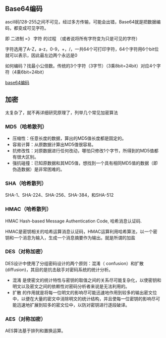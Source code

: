 ## Base64编码

ascill码128-255之间不可见，经过多方传输，可能会出错，Base64就是把数据编码，都变成可见字符。

即 二进制 =》 字符 的过程 （或者说将所有字符变为只是可见的字符）

字符选用了A-Z，a-z，0-9，+，/，一共64个可打印字符，64个字符用6个bit位就可以表示，因此最左边两个永远是0

如何编码？找最小公倍数。传统的3个字符（3字节）（3乘8bit=24bit）对应4个字符（4乘6bit=24bit）

[base64编码](https://blog.csdn.net/zhanghuaichao/article/details/77891970)

## 加密

太复杂了，就不再详细研究原理了，列举几个常见加密算法

### MD5（哈希散列）

* 压缩性：任意长度的数据，算出的MD5值长度都是固定的。
* 容易计算：从原数据计算出MD5值很容易。
* 抗修改性：对原数据进行任何改动，哪怕只修改1个字节，所得到的MD5值都有很大区别。
* 强抗碰撞：已知原数据和其MD5值，想找到一个具有相同MD5值的数据（即伪造数据）是非常困难的。

### SHA（哈希散列）

SHA-1、SHA-224、SHA-256、SHA-384，和SHA-512

### HMAC（哈希散列）

HMAC Hash-based Message Authentication Code, 哈希消息认证码.

HMAC是密钥相关的哈希运算消息认证码，HMAC运算利用哈希算法，以一个密钥和一个消息为输入，生成一个消息摘要作为输出。就是所谓的加盐 

### DES（对称加密）

DES设计中使用了分组密码设计的两个原则：混淆（ confusion）和扩散(diffusion)，其目的是抗击敌手对密码系统的统计分析。
* 混淆 是使密文的统计特性与密钥的取值之间的关系尽可能复杂化，以使密钥和明文以及密文之间的依赖性对密码分析者来说是无法利用的。
* 扩散 的作用就是将每一位明文的影响尽可能迅速地作用到较多的输出密文位中，以便在大量的密文中消除明文的统计结构，并且使每一位密钥的影响尽可能迅速地扩展到较多的密文位中，以防对密钥进行逐段破译。


### AES（对称加密）

AES算法基于排列和置换运算。